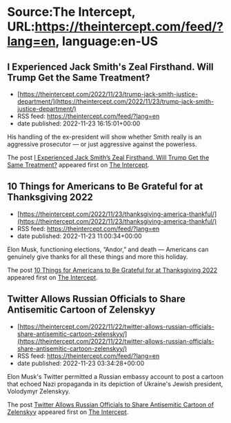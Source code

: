 # Source:The Intercept, URL:https://theintercept.com/feed/?lang=en, language:en-US

## I Experienced Jack Smith's Zeal Firsthand. Will Trump Get the Same Treatment?
 - [https://theintercept.com/2022/11/23/trump-jack-smith-justice-department/](https://theintercept.com/2022/11/23/trump-jack-smith-justice-department/)
 - RSS feed: https://theintercept.com/feed/?lang=en
 - date published: 2022-11-23 16:15:01+00:00

<p>His handling of the ex-president will show whether Smith really is an aggressive prosecutor — or just aggressive against the powerless.</p>
<p>The post <a href="https://theintercept.com/2022/11/23/trump-jack-smith-justice-department/" rel="nofollow">I Experienced Jack Smith&#8217;s Zeal Firsthand. Will Trump Get the Same Treatment?</a> appeared first on <a href="https://theintercept.com" rel="nofollow">The Intercept</a>.</p>

## 10 Things for Americans to Be Grateful for at Thanksgiving 2022
 - [https://theintercept.com/2022/11/23/thanksgiving-america-thankful/](https://theintercept.com/2022/11/23/thanksgiving-america-thankful/)
 - RSS feed: https://theintercept.com/feed/?lang=en
 - date published: 2022-11-23 11:00:34+00:00

<p>Elon Musk, functioning elections, “Andor,” and death — Americans can genuinely give thanks for all these things and more this holiday.</p>
<p>The post <a href="https://theintercept.com/2022/11/23/thanksgiving-america-thankful/" rel="nofollow">10 Things for Americans to Be Grateful for at Thanksgiving 2022</a> appeared first on <a href="https://theintercept.com" rel="nofollow">The Intercept</a>.</p>

## Twitter Allows Russian Officials to Share Antisemitic Cartoon of Zelenskyy
 - [https://theintercept.com/2022/11/22/twitter-allows-russian-officials-share-antisemitic-cartoon-zelenskyy/](https://theintercept.com/2022/11/22/twitter-allows-russian-officials-share-antisemitic-cartoon-zelenskyy/)
 - RSS feed: https://theintercept.com/feed/?lang=en
 - date published: 2022-11-23 03:34:28+00:00

<p>Elon Musk's Twitter permitted a Russian embassy account to post a cartoon that echoed Nazi propaganda in its depiction of Ukraine's Jewish president, Volodymyr Zelenskyy.</p>
<p>The post <a href="https://theintercept.com/2022/11/22/twitter-allows-russian-officials-share-antisemitic-cartoon-zelenskyy/" rel="nofollow">Twitter Allows Russian Officials to Share Antisemitic Cartoon of Zelenskyy</a> appeared first on <a href="https://theintercept.com" rel="nofollow">The Intercept</a>.</p>

